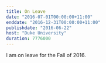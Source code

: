 ```yaml
---
title: On Leave
date: "2016-07-01T00:00:00+11:00"
enddate: "2016-12-31T00:00:00+11:00"
publishdate: "2016-06-22"
host: "Duke University"
duration: 7776000
---
```


I am on leave for the Fall of 2016.


